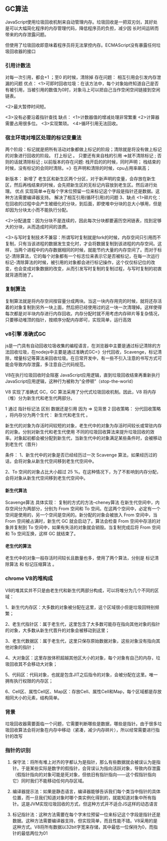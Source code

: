 ## GC算法
JavaScript使用垃圾回收机制来自动管理内存。垃圾回收是一把双刃剑，其好处是可以大幅简化程序的内存管理代码，降低程序员的负担，减少因 长时间运转而带来的内存泄露问题。

但使用了垃圾回收即意味着程序员将无法掌控内存。ECMAScript没有暴露任何垃圾回收器的接口

### 引用计数法
对每一次引用，都会+1 ；至0 的时候，清除掉
存在问题： 
相互引用会引发内存泄漏的问题
优点：
<1>可即时回收垃圾：在该方法中，每个对象始终知道自己是否有被引用，当被引用的数值为0时，对象马上可以把自己当作空闲空间链接到空闲链表。

<2>最大暂停时间短。

<3>没有必要沿着指针查找
缺点： 
<1>计数器值的增减处理非常繁重
<2>计算器需要占用很多位。
<3>实现繁琐。
<4>循环引用无法回收。

###  宿主环境对堆区处理的标记变量法
两个阶段：标记就是把所有活动对象都做上标记的阶段；清除就是将没有做上标记的对象进行回收的阶段。
打上标记 。    只要还有来自栈的引用 =>就不清除标记 ; 否则的话就清除标记 ; 
以前版本的存在问题: 
栈开启的的时候，同时声明； 栈结束的时候，没有标记的会同时清除。=》在声明和清除的时候，cpu占用率飙高； 

新版本： 
新增了 老生区和新生区两个分区，对于新声明的变量，会存放在新生区，然后再栈结束的时候，会先把新生区的无标记内容放到老生区。然后进行处理。 
优点
实现简单=>在每个字末位预留一位来标记这个字段是指针还是数据。这种方法需要编译器支持。
解决了相互引用(循环引用)的问题
3、缺点
<1>碎片化：在回收的过程中会产生被细化的分块，到后面，即使堆中分块的总大小够用，但是却因为分块太小而不能执行分配。

<2>分配速度：因为分块不是连续的，因此每次分块都要遍历空闲链表，找到足够大的分块，从而造成时间的浪费。

<3>与写时复制技术不兼容：所谓写时复制就是fork的时候，内存空间只引用而不复制，只有当该进程的数据发生变化时，才会将数据复制到该进程的内存空间。这样，当两个进程中的内存数据相同的时候，就能节约大量的内存空间了。而对于标记-清除算法，它的每个对象都有一个标志位来表示它是否被标记，在每一次运行标记-清除算法的时候，被引用的对象都会进行标记操作，这个仅仅标记位的改变，也会变成对象数据的改变，从而引发写时复制的复制过程，与写时复制的初衷就背道而驰了。

### 复制算法
复制算法就是将内存空间按容量分成两块。当这一块内存用完的时候，就将还存活着的对象复制到另外一块上面，然后把已经使用过的这一块一次清理掉。这样使得每次都是对半块内存进行内存回收。内存分配时就不用考虑内存碎片等复杂情况，只要移动堆顶的指针，按顺序分配内存即可，实现简单，运行高效

### v8引擎   准确式GC
js是一门具有自动回收垃圾收集的编程语言，在浏览器中主要是通过标记清除的方法回收垃圾，在nodejs中主要是通过准确式GC=》分代回收，Scavenge，标记清除，增量标记等算法来回收垃圾。在日常开发中，有一些不引入注意的书写方式可能会导致内存泄露，多注意自己代码规范。

V8在执行垃圾回收时会阻塞 JavaScript应用逻辑，直到垃圾回收结束再重新执行JavaScript应用逻辑，这种行为被称为“全停顿”（stop-the-world）

V8 实现了准确式 GC，GC 算法采用了分代式垃圾回收机制。因此，V8 将内存（堆）分为新生代和老生代两部分。

 1  通过 指针标记法 区别 数据还是引用   因为 => 见背景
 2 回收策略： 
 分代回收策略 ，将内存分为两个生代： 新生代和老生代 。

新生代的对象为存活时间较短的对象，老生代中的对象为存活时间较长或常驻内存的对象。分别对新生代和老生代使用 不同的垃圾回收算法来提升垃圾回收的效率。对象起初都会被分配到新生代，当新生代中的对象满足某些条件时，会被移动到老生代（晋升）

条件： 
1、新生代中的对象是否已经经历过一次 Scavenge 算法，如果经历过的话，会将对象从新生代空间移到老生代空间中。

2、To 空间的对象占比大小超过 25 %。在这种情况下，为了不影响到内存分配，会将对象从新生代空间移到老生代空间中。

#### 新生代算法
Scavenge算法 具体实现：  复制的方式的方法–cheney算法 
在新生代空间中，内存空间分为两部分，分别为 From 空间和 To 空间。在这两个空间中，必定有一个空间是使用的，另一个空间是空闲的。新分配的对象会被放入 From 空间中，当 From 空间被占满时，新生代 GC 就会启动了。算法会检查 From 空间中存活的对象并复制到 To 空间中，如果有失活的对象就会销毁。当复制完成后将 From 空间和 To 空间互换，这样 GC 就结束了。
#### 老生代的算法
老生代中的对象一般存活时间较长且数量也多，使用了两个算法，分别是 标记清除算法 和 标记压缩算法 。


### chrome V8的堆构成
V8的堆其实并不只是由老生代和新生代两部分构成，可以将堆分为几个不同的区域：

1、新生代内存区：大多数的对象被分配在这里，这个区域很小但是垃圾回特别频繁；

2、老生代指针区：属于老生代，这里包含了大多数可能存在指向其他对象的指针的对象，大多数从新生代晋升的对象会被移动到这里；

3、老生代数据区：属于老生代，这里只保存原始数据对象，这些对象没有指向其他对象的指针；

4、大对象区：这里存放体积超越其他区大小的对象，每个对象有自己的内存，垃圾回收其不会移动大对象；

5、代码区：代码对象，也就是包含JIT之后指令的对象，会被分配在这里。唯一拥有执行权限的内存区；

6、Cell区、属性Cell区、Map区：存放Cell、属性Cell和Map，每个区域都是存放相同大小的元素，结构简单。
### 背景
垃圾回收器需要面临一个问题，它需要判断哪些是数据，哪些是指针。由于很多垃圾回收算法会将对象在内存中移动（紧凑，减少内存碎片），所以经常需要进行指针的改写

### 指针的识别
1. 保守法：将所有堆上对齐的字都认为是指针，那么有些数据就会被误认为是指针。于是某些实际是数字的假指针，会背误认为指向活跃对象，导致内存泄露（假指针指向的对象可能是死对象，但依旧有指针指向——这个假指针指向它）同时我们不能移动任何内存区域。

2. 编译器提示法：如果是静态语言，编译器能够告诉我们每个类当中指针的具体位置，而一旦我们知道对象时哪个类实例化得到的，就能知道对象中所有指针。这是JVM实现垃圾回收的方式，但这种方式并不适合JS这样的动态语言

3. 标记指针法：这种方法需要在每个字末位预留一位来标记这个字段是指针还是数据。这种方法需要编译器支持，但实现简单，而且性能不错。V8采用的是这种方式。V8将所有数据以32bit字宽来存储，其中最低一位保持为0，而指针的最低两位为01